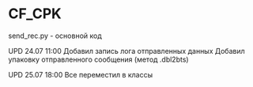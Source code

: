 # CF_CPK
send_rec.py - основной код

UPD 24.07 11:00 
Добавил запись лога отправленных данных
Добавил упаковку отправленного сообщения (метод .dbl2bts)

UPD 25.07 18:00 
Все переместил в классы
